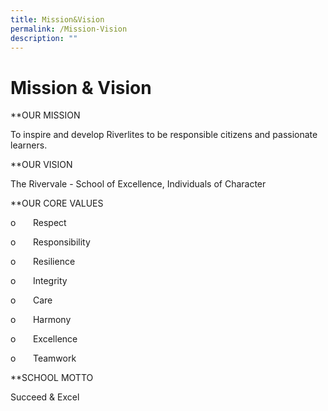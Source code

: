 ```yaml
---
title: Mission&Vision
permalink: /Mission-Vision
description: ""
---
```



Mission & Vision
================

  

**OUR MISSION
  
To inspire and develop Riverlites to be responsible citizens and passionate learners.

**OUR VISION  
  
The Rivervale - School of Excellence, Individuals of Character

**OUR CORE VALUES  


o       Respect

o       Responsibility

o       Resilience

o       Integrity

o       Care

o       Harmony

o       Excellence

o       Teamwork  

**SCHOOL MOTTO  
  
Succeed & Excel